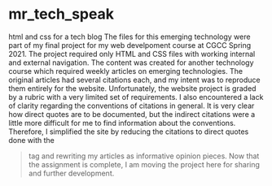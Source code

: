# mr_tech_speak
html and css for a tech blog
The files for this emerging technology were part of my final project for my web develpoment course at CGCC Spring 2021.
The project required only HTML and CSS files with working internal and external navigation.
The content was created for another technology course which required weekly articles on emerging technologies.
The original articles had several citations each, and my intent was to reproduce them entirely for the website.
Unfortunately, the website project is graded by a rubric with a very limited set of requirements. I also encountered a
lack of clarity regarding the conventions of citations in general. It is very clear how direct quotes are to be documented,
but the indirect citations were a little more difficult for me to find information about the conventions.
Therefore, I simplified the site by reducing the citations to direct quotes done with the <blockquote> tag and rewriting
my articles as informative opinion pieces.
Now that the assignment is complete, I am moving the project here for sharing and further development.
